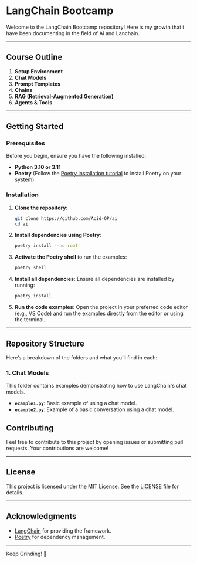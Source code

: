 # LangChain Bootcamp

Welcome to the LangChain Bootcamp repository!
Here is my growth that i have been documenting in the field of Ai and Lanchain.

---

## Course Outline

1. **Setup Environment**
2. **Chat Models**
3. **Prompt Templates**
4. **Chains**
5. **RAG (Retrieval-Augmented Generation)**
6. **Agents & Tools**

---

## Getting Started

### Prerequisites

Before you begin, ensure you have the following installed:

- **Python 3.10 or 3.11**
- **Poetry** (Follow the [Poetry installation tutorial](https://python-poetry.org/docs/#installation) to install Poetry on your system)

### Installation

1. **Clone the repository**:
   ```bash
   git clone https://github.com/Acid-OP/ai
   cd ai
   ```

2. **Install dependencies using Poetry**:
   ```bash
   poetry install --no-root
   ```

3. **Activate the Poetry shell** to run the examples:
   ```bash
   poetry shell
   ```

4. **Install all dependencies**:
   Ensure all dependencies are installed by running:
   ```bash
   poetry install
   ```

5. **Run the code examples**:
   Open the project in your preferred code editor (e.g., VS Code) and run the examples directly from the editor or using the terminal.

---

## Repository Structure

Here’s a breakdown of the folders and what you’ll find in each:

### 1. Chat Models

This folder contains examples demonstrating how to use LangChain's chat models.

- **`example1.py`**: Basic example of using a chat model.
- **`example2.py`**: Example of a basic conversation using a chat model.

## Contributing

Feel free to contribute to this project by opening issues or submitting pull requests. Your contributions are welcome!

---

## License

This project is licensed under the MIT License. See the [LICENSE](LICENSE) file for details.

---

## Acknowledgments

- [LangChain](https://www.langchain.com/) for providing the framework.
- [Poetry](https://python-poetry.org/) for dependency management.

---

Keep Grinding! 🚀
